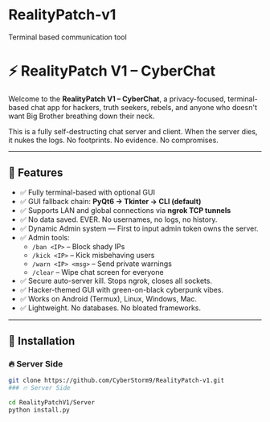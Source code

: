 # RealityPatch-v1
Terminal based communication tool 
# ⚡ RealityPatch V1 – CyberChat  

Welcome to the **RealityPatch V1 – CyberChat**, a privacy-focused, terminal-based chat app for hackers, truth seekers, rebels, and anyone who doesn't want Big Brother breathing down their neck.  

This is a fully self-destructing chat server and client. When the server dies, it nukes the logs. No footprints. No evidence. No compromises.  

---

## 🧠 Features  

- ✅ Fully terminal-based with optional GUI  
- ✅ GUI fallback chain: **PyQt6 → Tkinter → CLI (default)**  
- ✅ Supports LAN and global connections via **ngrok TCP tunnels**  
- ✅ No data saved. EVER. No usernames, no logs, no history.  
- ✅ Dynamic Admin system — First to input admin token owns the server.  
- ✅ Admin tools:  
  - `/ban <IP>` – Block shady IPs  
  - `/kick <IP>` – Kick misbehaving users  
  - `/warn <IP> <msg>` – Send private warnings  
  - `/clear` – Wipe chat screen for everyone  
- ✅ Secure auto-server kill. Stops ngrok, closes all sockets.  
- ✅ Hacker-themed GUI with green-on-black cyberpunk vibes.  
- ✅ Works on Android (Termux), Linux, Windows, Mac.  
- ✅ Lightweight. No databases. No bloated frameworks.  

---

## 🚀 Installation  

### 🔥 Server Side  

```bash
git clone https://github.com/CyberStorm9/RealityPatch-v1.git
### 🔥 Server Side  

cd RealityPatchV1/Server
python install.py